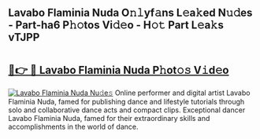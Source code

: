 ## Lavabo Flaminia Nuda O𝚗𝚕yf𝚊ns L𝚎a𝚔ed N𝚞𝚍es - Part-ha6 P𝚑𝚘tos Vi𝚍𝚎o - H𝚘𝚝 Part L𝚎a𝚔s vTJPP

# <h2><a href="http://kf55v8q.oniu.top/?m=Lavabo+Flaminia+Nuda">🔗👉 🔴 Lavabo Flaminia Nuda P𝚑ot𝚘𝚜 V𝚒d𝚎o</a></h2>

[![Lavabo Flaminia Nuda Nu𝚍e𝚜](https://i.imgur.com/0qMVB7G.gif)](http://kf55v8q.oniu.top/?m=Lavabo+Flaminia+Nuda)
Online performer and digital artist Lavabo Flaminia Nuda, famed for publishing dance and lifestyle tutorials through solo and collaborative dance acts and compact clips. Exceptional dancer Lavabo Flaminia Nuda, famed for their extraordinary skills and accomplishments in the world of dance.  
